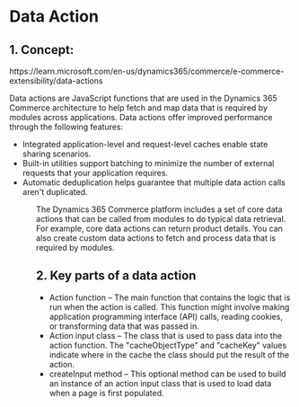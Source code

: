 <h1> Data Action</h1>
<h2>1. Concept: </h2>
   https://learn.microsoft.com/en-us/dynamics365/commerce/e-commerce-extensibility/data-actions<br/>
<p>Data actions are JavaScript functions that are used in the Dynamics 365 Commerce architecture to help fetch and map data that is required by modules across applications.
  Data actions offer improved performance through the following features:</p>

<ul>
  <li>Integrated application-level and request-level caches enable state sharing scenarios.</li>
  <li>Built-in utilities support batching to minimize the number of external requests that your application requires.</li>
  <li>Automatic deduplication helps guarantee that multiple data action calls aren't duplicated.</li>
<ul>
   
<p>The Dynamics 365 Commerce platform includes a set of core data actions that can be called from modules to do typical data retrieval. For example, core data actions can return product details. You can also create custom data actions to fetch and process data that is required by modules. </p>

<h2>2. Key parts of a data action </h2>
<ul>
   <li> Action function – The main function that contains the logic that is run when the action is called. This function might involve making application programming interface (API) calls, reading cookies, or transforming data that was passed in.</li>
   <li> Action input class – The class that is used to pass data into the action function. The "cacheObjectType" and "cacheKey" values indicate where in the cache the class should put the result of the action.</li>
   <li> createInput method – This optional method can be used to build an instance of an action input class that is used to load data when a page is first populated.</li>
<ul>
